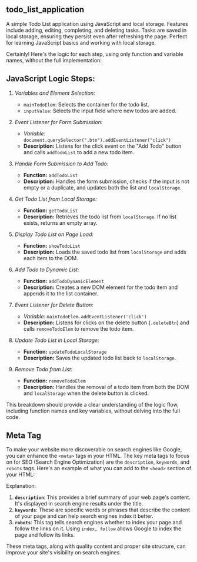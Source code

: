 ## todo_list_application
A simple Todo List application using JavaScript and local storage. Features include adding, editing, completing, and deleting tasks. Tasks are saved in local storage, ensuring they persist even after refreshing the page. Perfect for learning JavaScript basics and working with local storage.

Certainly! Here's the logic for each step, using only function and variable names, without the full implementation:


## JavaScript Logic Steps:

1. *Variables and Element Selection:*
   - `mainTodoElem`: Selects the container for the todo list.
   - `inputValue`: Selects the input field where new todos are added.

2. *Event Listener for Form Submission:*
   - *Variable:* `document.querySelector(".btn").addEventListener("click")`
   - **Description:** Listens for the click event on the "Add Todo" button and calls `addTodoList` to add a new todo item.

3. *Handle Form Submission to Add Todo:*
   - **Function:** `addTodoList`
   - **Description:** Handles the form submission, checks if the input is not empty or a duplicate, and updates both the list and `localStorage`.

4. *Get Todo List from Local Storage:*
   - **Function:** `getTodoList`
   - **Description:** Retrieves the todo list from `localStorage`. If no list exists, returns an empty array.

5. *Display Todo List on Page Load:*
   - **Function:** `showTodoList`
   - **Description:** Loads the saved todo list from `localStorage` and adds each item to the DOM.

6. *Add Todo to Dynamic List:*
   - **Function:** `addTodoDynamicElement`
   - **Description:** Creates a new DOM element for the todo item and appends it to the list container.

7. *Event Listener for Delete Button:*
   - *Variable:* `mainTodoElem.addEventListener('click')`
   - **Description:** Listens for clicks on the delete button (`.deleteBtn`) and calls `removeTodoElem` to remove the todo item.

8. *Update Todo List in Local Storage:*
   - **Function:** `updateTodoLocalStorage`
   - **Description:** Saves the updated todo list back to `localStorage`.

9. *Remove Todo from List:*
   - **Function:** `removeTodoElem`
   - **Description:** Handles the removal of a todo item from both the DOM and `localStorage` when the delete button is clicked.


This breakdown should provide a clear understanding of the logic flow, including function names and key variables, without delving into the full code.


## Meta Tag
To make your website more discoverable on search engines like Google, you can enhance the `<meta>` tags in your HTML. The key meta tags to focus on for SEO (Search Engine Optimization) are the `description`, `keywords`, and `robots` tags. Here's an example of what you can add to the `<head>` section of your HTML:

Explanation:
1. **`description`**: This provides a brief summary of your web page's content. It's displayed in search engine results under the title.
2. **`keywords`**: These are specific words or phrases that describe the content of your page and can help search engines index it better.
3. **`robots`**: This tag tells search engines whether to index your page and follow the links on it. Using `index, follow` allows Google to index the page and follow its links.

These meta tags, along with quality content and proper site structure, can improve your site's visibility on search engines.
